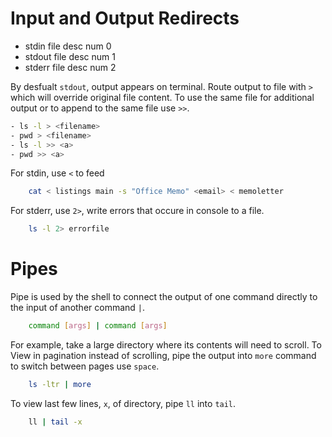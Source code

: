 # Input and Output Redirects

- stdin file desc num 0
- stdout file desc num 1
- stderr file desc num 2

By desfualt `stdout`, output appears on terminal. Route output to file with `>` which will override original file content.
To use the same file for additional output or to append to the same file use `>>`.

```bash
- ls -l > <filename>
- pwd > <filename>
- ls -l >> <a>
- pwd >> <a>
```

For stdin, use `<` to feed

```bash
    cat < listings main -s "Office Memo" <email> < memoletter
```

For stderr, use `2>`, write errors that occure in console to a file.

```bash
    ls -l 2> errorfile
```

# Pipes

Pipe is used by the shell to connect the output of one command directly to the input of another command `|`.

```bash
    command [args] | command [args]
```

For example, take a large directory where its contents will need to scroll. To View in pagination instead of scrolling,
pipe the output into `more` command to switch between pages use `space`.

```bash
    ls -ltr | more
```

To view last few lines, `x`, of directory, pipe `ll` into `tail`.

```bash
    ll | tail -x
```
